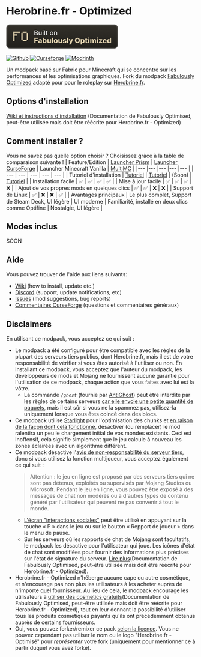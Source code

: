 # Herobrine.fr - Optimized

[![Built on Fabulously Optimized](https://raw.githubusercontent.com/intergrav/devins-badges/v2/assets/cozy/built-with/fabulously-optimized_64h.png)](https://github.com/Fabulously-Optimized/fabulously-optimized)

[![Github](https://cdn.jsdelivr.net/npm/@intergrav/devins-badges@3/assets/cozy/available/github_vector.svg)](https://github.com/HB-Modding-Crew/Herobrine.fr-Optimized/releases) [![Curseforge](https://cdn.jsdelivr.net/npm/@intergrav/devins-badges@3/assets/cozy/available/curseforge_vector.svg)](https://www.curseforge.com/minecraft/modpacks/herobrine-fr-optifine-alternative/files) [![Modrinth](https://cdn.jsdelivr.net/npm/@intergrav/devins-badges@3/assets/cozy/available/modrinth_vector.svg)](https://modrinth.com/modpack/fabulously-optimized)

Un modpack basé sur Fabric pour Minecraft qui se concentre sur les performances et les optimisations graphiques. Fork du modpack [Fabulously Optimized](https://github.com/Fabulously-Optimized/fabulously-optimized) adapté pour pour le roleplay sur [Herobrine.fr](https://www.herobrine.fr/index.php?p=whatsnew).

## Options d'installation

[Wiki et instructions d'installation](https://hb-modding-crew.gitbook.io/herobrine-optimized/general/principe)
(Documentation de Fabulously Optimised, peut-être utilisée mais doit être réécrite pour Herobrine.fr - Optimized)


## Comment installer ?

Vous ne savez pas quelle option choisir ? Choisissez grâce à la table de comparaison suivante !
| Feature/Edition 	| [Launcher Prism](https://prismlauncher.org/) 	| [Launcher CurseForge](https://download.curseforge.com) 	| Launcher Minecraft Vanilla 	| [MultiMC](https://multimc.org) 	|
|---	|---	|---	|---	|---	|
| --- 	| --- 	| --- 	| --- 	| --- 	|
| Tutoriel d'installation 	| [Tutoriel](https://fabulously-optimized.gitbook.io/modpack/readme/install-instructions#prism-launcher) 	| [Tutoriel](https://fabulously-optimized.gitbook.io/modpack/readme/install-instructions#curseforge-launcher) 	| (Soon) 	| [Tutoriel](https://fabulously-optimized.gitbook.io/modpack/readme/install-instructions#multimc) 	|
| Installation facile 	| ✅ 	| ✅ 	| ✅ 	| ✅ 	|
| Mise à jour facile 	| ✅ 	| ✅ 	| ✅ 	| ❌ 	|
| Ajout de vos propres mods en quelques clics 	| ✅ 	| ✅ 	| ❌ 	| ❌ 	|
| Support de Linux 	| ✅ 	| ❌ 	| ❌ 	| ✅ 	|
| Avantages principaux 	| Le plus complet, Support de Steam Deck, UI légère 	| UI moderne 	| Familiarité, installé en deux clics comme Optifine 	| Nostalgie, UI légère 	|

## Modes inclus

SOON


## Aide

Vous pouvez trouver de l'aide aux liens suivants:

* [Wiki](https://hb-modding-crew.gitbook.io/herobrine-optimized/general/principe) (how to install, update etc.)
* [Discord](https://discord.gg/CKBdqQrFf8) (support, update notifications, etc)
* [Issues](https://github.com/HB-Modding-Crew/Herobrine.fr-Optimized/issues) (mod suggestions, bug reports)
* [Commentaires CurseForge](https://www.curseforge.com/minecraft/modpacks/herobrine-fr-optimized#comments) (questions et commentaires généraux)

## Disclaimers

En utilisant ce modpack, vous acceptez ce qui suit :

* Le modpack a été configuré pour être compatible avec les règles de la plupart des serveurs tiers publics, dont Herobrine.fr, mais il est de votre responsabilité de vérifier si vous êtes autorisé à l'utiliser ou non. En installant ce modpack, vous acceptez que l'auteur du modpack, les développeurs de mods et Mojang ne fournissent aucune garantie pour l'utilisation de ce modpack, chaque action que vous faites avec lui est la vôtre.   
    * La commande *`/ghost`* (fournie par [AntiGhost](https://www.curseforge.com/minecraft/mc-mods/antighost)) peut être interdite par les règles de certains serveurs [car elle envoie une petite quantité de paquets](https://www.curseforge.com/minecraft/mc-mods/antighost?comment=103), mais il est sûr si vous ne la spammez pas, utilisez-la uniquement lorsque vous êtes coincé dans des blocs.
* Ce modpack utilise [Starlight](https://www.curseforge.com/minecraft/mc-mods/starlight) pour l'optimisation des chunks et [en raison de la façon dont cela fonctionne](https://github.com/PaperMC/Starlight/blob/fabric/TECHNICAL_DETAILS.md#chunk-save-format), désactiver (ou remplacer) le mod ralentira un peu le chargement initial de vos mondes existants. Ceci est inoffensif, cela signifie simplement que le jeu calcule à nouveau les zones éclairées avec un algorithme différent.
* Ce modpack désactive l'[avis de non-responsabilité du serveur tiers](https://minecraft.fandom.com/wiki/File:Multiplayer_disclaimer.png), donc si vous utilisez la fonction multijoueur, vous acceptez également ce qui suit : 
    > Attention : le jeu en ligne est proposé par des serveurs tiers qui ne sont pas détenus, exploités ou supervisés par Mojang Studios ou Microsoft. Pendant le jeu en ligne, vous pouvez être exposé à des messages de chat non modérés ou à d'autres types de contenu généré par l'utilisateur qui peuvent ne pas convenir à tout le monde.
    *  [L'écran "interactions sociales"](https://minecraft.fandom.com/wiki/Social_Interactions_screen#Usage) peut être utilisé en appuyant sur la touche « P » dans le jeu ou sur le bouton « Repport de joueur » dans le menu de pause.
    * Sur les serveurs où les rapports de chat de Mojang sont facultatifs, le modpack les désactive pour l'utilisateur qui joue. Les icônes d'état de chat sont modifiées pour fournir des informations plus précises sur l'état de signature du serveur. [Lire plus](https://fabulously-optimized.gitbook.io/modpack/readme/chat-reporting-faq)(Documentation de Fabulously Optimised, peut-être utilisée mais doit être réécrite pour Herobrine.fr - Optimized).
* Herobrine.fr - Optimized n'héberge aucune cape ou autre cosmétique, et n'encourage pas non plus les utilisateurs à les acheter auprès de n'importe quel fournisseur. Au lieu de cela, le modpack encourage les utilisateurs à [utiliser des cosmetics gratuits](https://fabulously-optimized.gitbook.io/modpack/readme/free-cape)(Documentation de Fabulously Optimised, peut-être utilisée mais doit être réécrite pour Herobrine.fr - Optimized), tout en leur donnant la possibilité d'utiliser tous les produits cosmétiques payants qu'ils ont précédemment obtenus auprès de certains fournisseurs.  
* Oui, vous pouvez forker/remixer ce pack [selon la licence](https://github.com/Fabulously-Optimized/fabulously-optimized/blob/main/LICENSE.md). Vous ne pouvez cependant pas utiliser le nom ou le logo "Herobrine.fr - Optimisé" pour _représenter_ votre fork (uniquement pour mentionner ce à partir duquel vous avez forké).